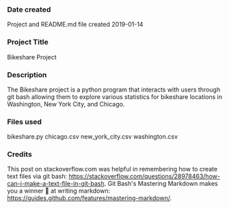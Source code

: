### Date created
Project and README.md file created 2019-01-14

### Project Title
Bikeshare Project

### Description
The Bikeshare project is a python program that interacts with users through git bash allowing them to explore various statistics for bikeshare locations in Washington, New York City, and Chicago.

### Files used
bikeshare.py
chicago.csv
new_york_city.csv
washington.csv

### Credits
This post on stackoverflow.com was helpful in remembering how to create text files via git bash: https://stackoverflow.com/questions/28978463/how-can-i-make-a-text-file-in-git-bash.
Git Bash's Mastering Markdown makes you a winner :1st_place_medal: at writing markdown: https://guides.github.com/features/mastering-markdown/.
